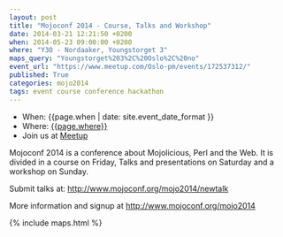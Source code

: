 ```yaml
---
layout: post
title: "Mojoconf 2014 - Course, Talks and Workshop"
date: 2014-03-21 12:21:50 +0200
when: 2014-05-23 09:00:00 +0200
where: "Y3O - Nordaaker, Youngstorget 3"
maps_query: "Youngstorget%203%2C%20Oslo%2C%20no"
event_url: "https://www.meetup.com/Oslo-pm/events/172537312/"
published: True
categories: mojo2014
tags: event course conference hackathon
---
```


* When: {{page.when | date: site.event_date_format }}
* Where: [{{page.where}}]({{site.maps_url}}{{page.maps_query}})
* Join us at [Meetup]({{page.event_url}})

Mojoconf 2014 is a conference about Mojolicious, Perl and the Web. It is divided in a course on Friday, Talks and presentations on Saturday and a workshop on Sunday.

Submit talks at: <a href="http://www.mojoconf.org/mojo2014/newtalk"><a class="linkified" href="http://www.mojoconf.org/mojo2014/newtalk">http://www.mojoconf.org/mojo2014/newtalk</a></a>

More information and signup at <a href="http://www.mojoconf.org/mojo2014"><a class="linkified" href="http://www.mojoconf.org/mojo2014">http://www.mojoconf.org/mojo2014</a></a>

{% include maps.html %}